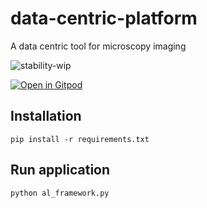# data-centric-platform
A data centric tool for microscopy imaging

![stability-wip](https://img.shields.io/badge/stability-work_in_progress-lightgrey.svg)


[![Open in Gitpod](https://gitpod.io/button/open-in-gitpod.svg)](https://gitpod.io/#https://github.com/HelmholtzAI-Consultants-Munich/active-learning-platform)


## Installation
```pip install -r requirements.txt```

## Run application
```python al_framework.py```

